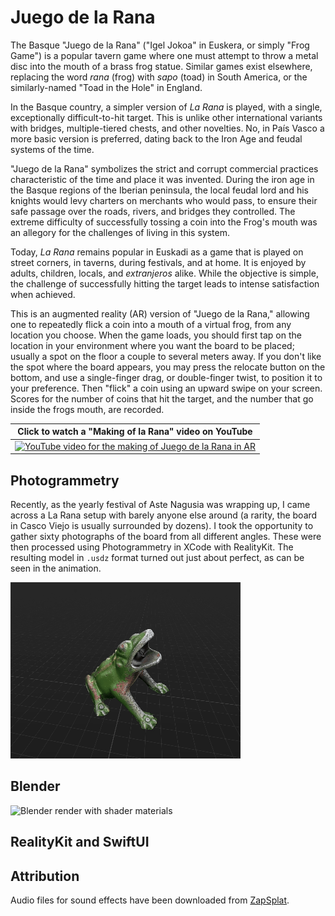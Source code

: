 # Juego de la Rana
<!-- 3D Augmented Reality version of the Basque Juego de la Rana -->
The Basque "Juego de la Rana" ("Igel Jokoa" in Euskera, or simply "Frog Game") is a popular tavern game where one must attempt to throw a metal disc into the mouth of a brass frog statue. 
Similar games exist elsewhere, replacing the word _rana_ (frog) with _sapo_ (toad) in South America, or the similarly-named "Toad in the Hole" in England.

In the Basque country, a simpler version of _La Rana_ is played, with a single, exceptionally difficult-to-hit target.
This is unlike other international variants with bridges, multiple-tiered chests, and other novelties.
No, in País Vasco a more basic version is preferred, dating back to the Iron Age and feudal systems of the time.

"Juego de la Rana" symbolizes the strict and corrupt commercial practices characteristic of the time and place it was invented.
During the iron age in the Basque regions of the Iberian peninsula, the local feudal lord and his knights would levy charters on merchants who would pass, to ensure their safe passage over the roads, rivers, and bridges they controlled.
The extreme difficulty of successfully tossing a coin into the Frog's mouth was an allegory for the challenges of living in this system.

Today, _La Rana_ remains popular in Euskadi as a game that is played on street corners, in taverns, during festivals, and at home.
It is enjoyed by adults, children, locals, and _extranjeros_ alike.
While the objective is simple, the challenge of successfully hitting the target leads to intense satisfaction when achieved.

This is an augmented reality (AR) version of "Juego de la Rana," allowing one to repeatedly flick a coin into a mouth of a virtual frog, from any location you choose.
When the game loads, you should first tap on the location in your environment where you want the board to be placed; usually a spot on the floor a couple to several meters away.
If you don't like the spot where the board appears, you may press the relocate button on the bottom, and use a single-finger drag, or double-finger twist, to position it to your preference.
Then "flick" a coin using an upward swipe on your screen.
Scores for the number of coins that hit the target, and the number that go inside the frogs mouth, are recorded.

| Click to watch a "Making of la Rana" video on YouTube                                                                                                  |
|--------------------------------------------------------------------------------------------------------------------------------------------------------|
| [![YouTube video for the making of Juego de la Rana in AR](https://img.youtube.com/vi/vuecTw81q-k/0.jpg)](https://www.youtube.com/watch?v=vuecTw81q-k) |

## Photogrammetry

Recently, as the yearly festival of Aste Nagusia was wrapping up, I came across a La Rana setup with barely anyone else around (a rarity, the board in Casco Viejo is usually surrounded by dozens). 
I took the opportunity to gather sixty photographs of the board from all different angles.
These were then processed using Photogrammetry in XCode with RealityKit.
The resulting model in `.usdz` format turned out just about perfect, as can be seen in the animation. 

![3D model of La Rana statue generated using XCode, RealityKit, and Photogrammetry](Images/laRanaPhotogrammetry.gif)


## Blender

![Blender render with shader materials](Images/TableWithLaRana_2048x2048.png)

## RealityKit and SwiftUI

## Attribution

Audio files for sound effects have been downloaded from [ZapSplat](https://www.zapsplat.com/).
